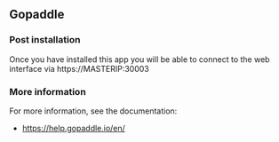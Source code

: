 ## Gopaddle

### Post installation

Once you have installed this app you will be able to connect to the web interface via https://MASTERIP:30003

### More information

For more information, see the documentation:
* https://help.gopaddle.io/en/ 

